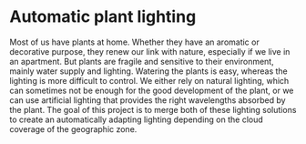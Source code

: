 # Automatic plant lighting
Most of us have plants at home. Whether they have an aromatic or decorative purpose, they renew our link with nature, especially if we live in an apartment. But plants are fragile and sensitive to their environment, mainly water supply and lighting. Watering the plants is easy, whereas the lighting is more difficult to control. We either rely on natural lighting, which can sometimes not be enough for the good development of the plant, or we can use artificial lighting that provides the right wavelengths absorbed by the plant. The goal of this project is to merge both of these lighting solutions to create an automatically adapting lighting depending on the cloud coverage of the geographic zone.
